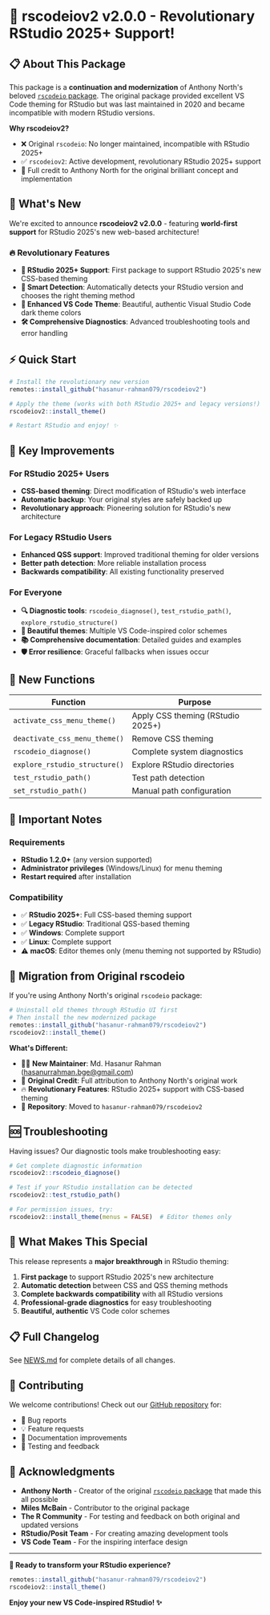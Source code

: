 # 🎉 rscodeiov2 v2.0.0 - Revolutionary RStudio 2025+ Support!

## 📋 About This Package

This package is a **continuation and modernization** of Anthony North's beloved [`rscodeio` package](https://github.com/anthonynorth/rscodeio). The original package provided excellent VS Code theming for RStudio but was last maintained in 2020 and became incompatible with modern RStudio versions.

**Why rscodeiov2?**
- ❌ Original `rscodeio`: No longer maintained, incompatible with RStudio 2025+
- ✅ `rscodeiov2`: Active development, revolutionary RStudio 2025+ support
- 🙏 Full credit to Anthony North for the original brilliant concept and implementation

## 🚀 What's New

We're excited to announce **rscodeiov2 v2.0.0** - featuring **world-first support** for RStudio 2025's new web-based architecture!

### 🔥 Revolutionary Features

- **🌟 RStudio 2025+ Support**: First package to support RStudio 2025's new CSS-based theming
- **🤖 Smart Detection**: Automatically detects your RStudio version and chooses the right theming method
- **🎨 Enhanced VS Code Theme**: Beautiful, authentic Visual Studio Code dark theme colors
- **🛠️ Comprehensive Diagnostics**: Advanced troubleshooting tools and error handling

## ⚡ Quick Start

```r
# Install the revolutionary new version
remotes::install_github("hasanur-rahman079/rscodeiov2")

# Apply the theme (works with both RStudio 2025+ and legacy versions!)
rscodeiov2::install_theme()

# Restart RStudio and enjoy! ✨
```

## 🎯 Key Improvements

### For RStudio 2025+ Users
- **CSS-based theming**: Direct modification of RStudio's web interface
- **Automatic backup**: Your original styles are safely backed up
- **Revolutionary approach**: Pioneering solution for RStudio's new architecture

### For Legacy RStudio Users  
- **Enhanced QSS support**: Improved traditional theming for older versions
- **Better path detection**: More reliable installation process
- **Backwards compatibility**: All existing functionality preserved

### For Everyone
- **🔍 Diagnostic tools**: `rscodeio_diagnose()`, `test_rstudio_path()`, `explore_rstudio_structure()`
- **🎨 Beautiful themes**: Multiple VS Code-inspired color schemes
- **📚 Comprehensive documentation**: Detailed guides and examples
- **🛡️ Error resilience**: Graceful fallbacks when issues occur

## 🔧 New Functions

| Function | Purpose |
|----------|---------|
| `activate_css_menu_theme()` | Apply CSS theming (RStudio 2025+) |
| `deactivate_css_menu_theme()` | Remove CSS theming |
| `rscodeio_diagnose()` | Complete system diagnostics |
| `explore_rstudio_structure()` | Explore RStudio directories |
| `test_rstudio_path()` | Test path detection |
| `set_rstudio_path()` | Manual path configuration |

## 🚨 Important Notes

### Requirements
- **RStudio 1.2.0+** (any version supported)
- **Administrator privileges** (Windows/Linux) for menu theming
- **Restart required** after installation

### Compatibility
- ✅ **RStudio 2025+**: Full CSS-based theming support
- ✅ **Legacy RStudio**: Traditional QSS-based theming  
- ✅ **Windows**: Complete support
- ✅ **Linux**: Complete support
- ⚠️ **macOS**: Editor themes only (menu theming not supported by RStudio)

## 🔄 Migration from Original rscodeio

If you're using Anthony North's original `rscodeio` package:

```r
# Uninstall old themes through RStudio UI first
# Then install the new modernized package
remotes::install_github("hasanur-rahman079/rscodeiov2")
rscodeiov2::install_theme()
```

**What's Different:**
- 👨‍💻 **New Maintainer**: Md. Hasanur Rahman (hasanurrahman.bge@gmail.com)
- 🙏 **Original Credit**: Full attribution to Anthony North's original work
- 🔥 **Revolutionary Features**: RStudio 2025+ support with CSS-based theming
- 🚪 **Repository**: Moved to `hasanur-rahman079/rscodeiov2`

## 🆘 Troubleshooting

Having issues? Our diagnostic tools make troubleshooting easy:

```r
# Get complete diagnostic information
rscodeiov2::rscodeio_diagnose()

# Test if your RStudio installation can be detected
rscodeiov2::test_rstudio_path()

# For permission issues, try:
rscodeiov2::install_theme(menus = FALSE)  # Editor themes only
```

## 🌟 What Makes This Special

This release represents a **major breakthrough** in RStudio theming:

1. **First package** to support RStudio 2025's new architecture
2. **Automatic detection** between CSS and QSS theming methods
3. **Complete backwards compatibility** with all RStudio versions
4. **Professional-grade diagnostics** for easy troubleshooting
5. **Beautiful, authentic** VS Code color schemes

## 📋 Full Changelog

See [NEWS.md](NEWS.md) for complete details of all changes.

## 🤝 Contributing

We welcome contributions! Check out our [GitHub repository](https://github.com/hasanur-rahman079/rscodeiov2) for:
- 🐛 Bug reports
- 💡 Feature requests  
- 📖 Documentation improvements
- 🧪 Testing and feedback

## 🙏 Acknowledgments

- **Anthony North** - Creator of the original [`rscodeio` package](https://github.com/anthonynorth/rscodeio) that made this all possible
- **Miles McBain** - Contributor to the original package
- **The R Community** - For testing and feedback on both original and updated versions
- **RStudio/Posit Team** - For creating amazing development tools
- **VS Code Team** - For the inspiring interface design

---

**🎉 Ready to transform your RStudio experience?**

```r
remotes::install_github("hasanur-rahman079/rscodeiov2")
rscodeiov2::install_theme()
```

**Enjoy your new VS Code-inspired RStudio! ✨**
